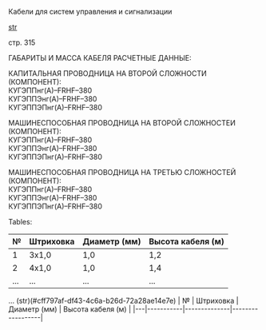 Кабели для систем управления и сигнализации

[str](#cff797af-df43-4c6a-b26d-72a28ae14e7e)

стр. 315

ГАБАРИТЫ И МАССА КАБЕЛЯ РАСЧЕТНЫЕ ДАННЫЕ:

КАПИТАЛЬНАЯ ПРОВОДНИЦА НА ВТОРОЙ СЛОЖНОСТИ (КОМПОНЕНТ):  
КУГЭППнг(А)–FRHF–380  
КУГЭППЭнг(А)–FRHF–380  
КУГЭППЭПнг(А)–FRHF–380  

МАШИНЕСПОСОБНАЯ ПРОВОДНИЦА НА ВТОРОЙ СЛОЖНОСТЕИ (КОМПОНЕНТ):  
КУГЭППнг(А)–FRHF–380  
КУГЭППЭнг(А)–FRHF–380  
КУГЭППЭПнг(А)–FRHF–380  

МАШИНЕСПОСОБНАЯ ПРОВОДНИЦА НА ТРЕТЬЮ СЛОЖНОСТЕЙ (КОМПОНЕНТ):  
КУГЭППнг(А)–FRHF–380  
КУГЭППЭнг(А)–FRHF–380  
КУГЭППЭПнг(А)–FRHF–380  

Tables:

| № | Штриховка | Диаметр (мм) | Высота кабеля (м) |
|---|-----------|--------------|------------------|
| 1 | 3x1,0     | 1,0          | 1,2              |
| 2 | 4x1,0     | 1,0          | 1,4              |
| ... | ...      | ...          | ...              |

...
(str)(#cff797af-df43-4c6a-b26d-72a28ae14e7e)
| № | Штриховка | Диаметр (мм) | Высота кабеля (м) |
|---|-----------|--------------|------------------|